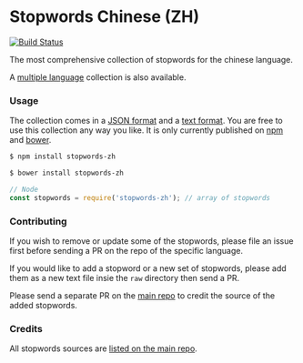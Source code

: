 Stopwords Chinese (ZH)
=======

[![Build Status](https://travis-ci.org/stopwords-iso/stopwords-zh.svg?branch=master)](https://travis-ci.org/stopwords-iso/stopwords-zh)

The most comprehensive collection of stopwords for the chinese language.

A [multiple language](https://github.com/stopwords-iso/stopwords-iso) collection is also available.

### Usage

The collection comes in a
[JSON format](https://raw.githubusercontent.com/stopwords-iso/stopwords-zh/master/stopwords-zh.json) and a
[text format](https://raw.githubusercontent.com/stopwords-iso/stopwords-zh/master/stopwords-zh.txt).
You are free to use this collection any way you like.
It is only currently published on [npm](https://www.npmjs.com/stopwords-zh) and [bower](https://bower.io).

```sh
$ npm install stopwords-zh
```

```sh
$ bower install stopwords-zh
```

```js
// Node
const stopwords = require('stopwords-zh'); // array of stopwords
```

### Contributing

If you wish to remove or update some of the stopwords, please file an issue first before sending a PR on the repo of the specific language.

If you would like to add a stopword or a new set of stopwords, please add them as a new text file insie the `raw` directory then send a PR.

Please send a separate PR on the [main repo](https://github.com/stopwords-iso/stopwords-iso) to credit the source of the added stopwords.

### Credits

All stopwords sources are [listed on the main repo](https://github.com/stopwords-iso/stopwords-iso/blob/master/CREDITS.md).
